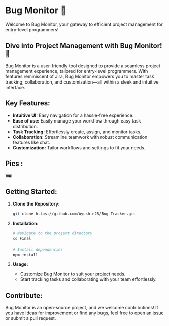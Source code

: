 # Bug Monitor 🐞

Welcome to Bug Monitor, your gateway to efficient project management for entry-level programmers!

## Dive into Project Management with Bug Monitor! 🚀

Bug Monitor is a user-friendly tool designed to provide a seamless project management experience, tailored for entry-level programmers. With features reminiscent of Jira, Bug Monitor empowers you to master task tracking, collaboration, and customization—all within a sleek and intuitive interface.

## Key Features:

- **Intuitive UI:** Easy navigation for a hassle-free experience.
- **Ease of use:** Easily manage your workflow through easy task distribution.
- **Task Tracking:** Effortlessly create, assign, and monitor tasks.
- **Collaboration:** Streamline teamwork with robust communication features like chat.
- **Customization:** Tailor workflows and settings to fit your needs.

## Pics :

<img width="20" src="https://github.com/Ayush-n25/Bug-Tracker/blob/8454b1cff4a34c510d22e23c9368a43dd4c03f72/Screenshots/1home.jpg">

## Getting Started:

1. **Clone the Repository:**
   ```bash
   git clone https://github.com/Ayush-n25/Bug-Tracker.git
   ```

2. **Installation:**
   ```bash
   # Navigate to the project directory
   cd Final

   # Install dependencies
   npm install
   ```

3. **Usage:**
   - Customize Bug Monitor to suit your project needs.
   - Start tracking tasks and collaborating with your team effortlessly.

## Contribute:

Bug Monitor is an open-source project, and we welcome contributions! If you have ideas for improvement or find any bugs, feel free to [open an issue](#) or submit a pull request.
